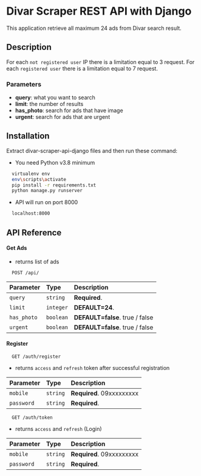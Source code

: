 
# Divar Scraper REST API with Django

This application retrieve all maximum 24 ads from Divar search result.

## Description
For each `not registered user` IP there is a limitation equal to 3 request.
For each `registered user` there is a limitation equal to 7 request.

### Parameters
- **query**: what you want to search
- **limit**: the number of results
- **has_photo**: search for ads that have image
- **urgent**: search for ads that are urgent

## Installation

Extract divar-scraper-api-django files and then run these command:

- You need Python v3.8 minimum

```bash
  virtualenv env
  env\scripts\activate
  pip install -r requirements.txt
  python manage.py runserver
```

- API will run on port 8000

```bash
  localhost:8000
```

## API Reference

#### Get Ads
- returns list of ads

```http
  POST /api/
```

| Parameter | Type     | Description                |
| :-------- | :------- | :------------------------- |
| `query` | `string` | **Required**. |
| `limit` | `integer` | **DEFAULT=24**. |
| `has_photo` | `boolean` | **DEFAULT=false**. true / false |
| `urgent` | `boolean` | **DEFAULT=false**. true / false |

#### Register

```http
  GET /auth/register
```
- returns `access` and `refresh` token after successful registration

| Parameter | Type     | Description                       |
| :-------- | :------- | :-------------------------------- |
| `mobile`      | `string` | **Required**. 09xxxxxxxxx |
| `password`      | `string` | **Required**. |

```http
  GET /auth/token
```
- returns `access` and `refresh` (Login)

| Parameter | Type     | Description                       |
| :-------- | :------- | :-------------------------------- |
| `mobile`      | `string` | **Required**. 09xxxxxxxxx |
| `password`      | `string` | **Required**. |

